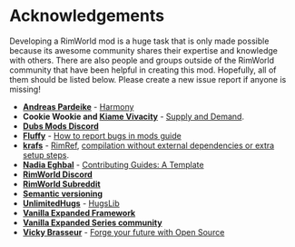 # Acknowledgements

Developing a RimWorld mod is a huge task that is only made possible because its awesome community shares their expertise and knowledge with others. There are also people and groups outside of the RimWorld community that have been helpful in creating this mod.  Hopefully, all of them should be listed below. Please create a new issue report if anyone is missing!

* **[Andreas Pardeike](https://www.patreon.com/pardeike/posts)** - [Harmony](https://harmony.pardeike.net/)
* **Cookie Wookie and [Kiame Vivacity](hhttps://steamcommunity.com/id/kiame/myworkshopfiles/?appid=294100)** - [Supply and Demand](https://steamcommunity.com/sharedfiles/filedetails/?id=1511375007).
* **[Dubs Mods Discord](https://discord.gg/bajcjsu)**
* **[Fluffy](https://steamcommunity.com/id/FluffyMods/myworkshopfiles/?appid=294100)** - [How to report bugs in mods guide](https://steamcommunity.com/sharedfiles/filedetails/?id=725234314)
* **[krafs](https://github.com/krafs/)** - [RimRef](https://github.com/krafs/RimRef), [compilation without external dependencies or extra setup steps](https://ludeon.com/forums/index.php?topic=49914.0).
* **[Nadia Eghbal](https://github.com/nayafia)** - [Contributing Guides: A Template](https://github.com/nayafia/contributing-template)
* **[RimWorld Discord](https://discord.gg/rimworld)**
* **[RimWorld Subreddit](https://www.reddit.com/r/RimWorld/)**
* **[Semantic versioning](https://semver.org/)**
* **[UnlimitedHugs](https://github.com/UnlimitedHugs/)** - [HugsLib](https://github.com/UnlimitedHugs/RimworldHugsLib)
* **[Vanilla Expanded Framework](https://steamcommunity.com/sharedfiles/filedetails/?id=2023507013)**
* **[Vanilla Expanded Series community](https://www.patreon.com/oskarpotocki)**
* **[Vicky Brasseur](https://www.vmbrasseur.com)** - [Forge your future with Open Source](https://pragprog.com/titles/vbopens/forge-your-future-with-open-source/)

